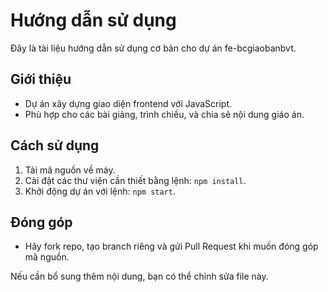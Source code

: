 # Hướng dẫn sử dụng

Đây là tài liệu hướng dẫn sử dụng cơ bản cho dự án fe-bcgiaobanbvt.

## Giới thiệu
- Dự án xây dựng giao diện frontend với JavaScript.
- Phù hợp cho các bài giảng, trình chiếu, và chia sẻ nội dung giáo án.

## Cách sử dụng
1. Tải mã nguồn về máy.
2. Cài đặt các thư viện cần thiết bằng lệnh: `npm install`.
3. Khởi động dự án với lệnh: `npm start`.

## Đóng góp
- Hãy fork repo, tạo branch riêng và gửi Pull Request khi muốn đóng góp mã nguồn.

Nếu cần bổ sung thêm nội dung, bạn có thể chỉnh sửa file này.